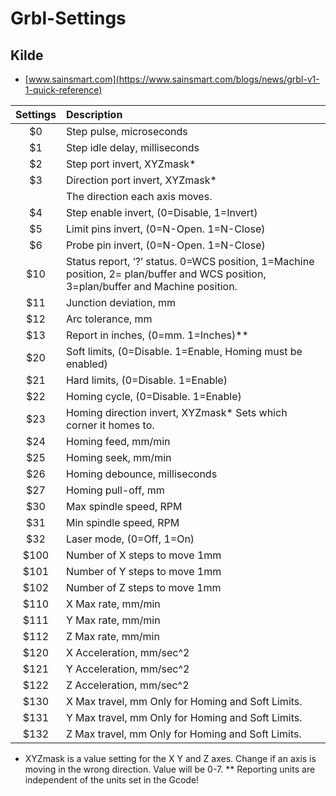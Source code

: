 # Grbl-Settings

## Kilde 

* [www.sainsmart.com](https://www.sainsmart.com/blogs/news/grbl-v1-1-quick-reference)

|Settings|Description|
|:---:|:---|
|$0|Step pulse, microseconds|
|$1|Step idle delay, milliseconds
|$2|Step port invert, XYZmask*
|$3|Direction port invert, XYZmask* 
||The direction each axis moves.|
|$4|Step enable invert, (0=Disable, 1=Invert)
|$5|Limit pins invert, (0=N-Open. 1=N-Close)
|$6|Probe pin invert, (0=N-Open. 1=N-Close)
|$10|Status report, ‘?’ status.  0=WCS position, 1=Machine position, 2= plan/buffer and WCS position, 3=plan/buffer and  Machine position.|
|$11|Junction deviation, mm|
|$12|Arc tolerance, mm|
|$13|Report in inches, (0=mm. 1=Inches)**|
|$20|Soft limits, (0=Disable. 1=Enable, Homing must be enabled)|
|$21|Hard limits, (0=Disable. 1=Enable)|
|$22|Homing cycle, (0=Disable. 1=Enable)|
|$23|Homing direction invert, XYZmask* Sets which corner it homes to.|
|$24|Homing feed, mm/min|
|$25|Homing seek, mm/min|
|$26|Homing debounce, milliseconds|
|$27|Homing pull-off, mm|
|$30|Max spindle speed, RPM|
|$31|Min spindle speed, RPM|
|$32|Laser mode, (0=Off, 1=On)|
|$100|Number of X steps to move 1mm|
|$101|Number of Y steps to move 1mm|
|$102|Number of Z steps to move 1mm|
|$110|X Max rate, mm/min|
|$111|Y Max rate, mm/min|
|$112|Z Max rate, mm/min|
|$120|X Acceleration, mm/sec^2|
|$121|Y Acceleration, mm/sec^2|
|$122|Z Acceleration, mm/sec^2|
|$130|X Max travel, mm Only for Homing and Soft Limits.|
|$131|Y Max travel, mm Only for Homing and Soft Limits.|
|$132|Z Max travel, mm Only for Homing and Soft Limits.|

* XYZmask is a value setting for the X Y and Z axes. Change if an axis is moving in the wrong direction. Value will be 0-7. ** Reporting units are independent of the units set in the Gcode!